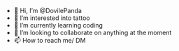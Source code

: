 - 👋 Hi, I’m @DovilePanda
- 👀 I’m interested into tattoo
- 🌱 I’m currently learning coding
- 💞️ I’m looking to collaborate on anything at the moment
- 📫 How to reach me/ DM

<!---
DovilePanda/DovilePanda is a ✨ special ✨ repository because its `README.md` (this file) appears on your GitHub profile.
You can click the Preview link to take a look at your changes.
--->
